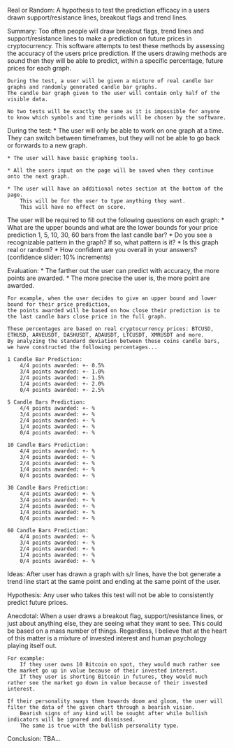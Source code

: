 Real or Random:
	A hypothesis to test the prediction efficacy in a users drawn support/resistance lines, breakout flags and trend lines.

Summary:
    Too often people will draw breakout flags, trend lines and support/resistance lines to make a prediction on future prices in cryptocurrency.
    This software attempts to test these methods by assessing the accuracy of the users price prediction.
    If the users drawing methods are sound then they will be able to predict, within a specific percentage, future prices for each graph.

    During the test, a user will be given a mixture of real candle bar graphs and randomly generated candle bar graphs.
    The candle bar graph given to the user will contain only half of the visible data.

    No two tests will be exactly the same as it is impossible for anyone to know which symbols and time periods will be chosen by the software.

During the test:
    * The user will only be able to work on one graph at a time.
        They can switch between timeframes, but they will not be able to go back or forwards to a new graph.

    * The user will have basic graphing tools.

    * All the users input on the page will be saved when they continue onto the next graph.

    * The user will have an additional notes section at the bottom of the page.
        This will be for the user to type anything they want.
        This will have no effect on score.

The user will be required to fill out the following questions on each graph:
    * What are the upper bounds and what are the lower bounds for your price prediction 1, 5, 10, 30, 60 bars from the last candle bar?
    * Do you see a recognizable pattern in the graph? If so, what pattern is it?
    * Is this graph real or random?
    * How confident are you overall in your answers?
        (confidence slider: 10% increments)

Evaluation:
    * The farther out the user can predict with accuracy, the more points are awarded.
    * The more precise the user is, the more point are awarded.

    For example, when the user decides to give an upper bound and lower bound for their price prediction,
    the points awarded will be based on how close their prediction is to the last candle bars close price in the full graph.

    These percentages are based on real cryptocurrency prices: BTCUSD, ETHUSD, AAVEUSDT, DASHUSDT, ADAUSDT, LTCUSDT, XMRUSDT and more.
    By analyzing the standard deviation between these coins candle bars, we have constructed the following percentages...

    1 Candle Bar Prediction:
        4/4 points awarded: +- 0.5%
        3/4 points awarded: +- 1.0%
        2/4 points awarded: +- 1.5%
        1/4 points awarded: +- 2.0%
        0/4 points awarded: +- 2.5%

    5 Candle Bars Prediction:
        4/4 points awarded: +- %
        3/4 points awarded: +- %
        2/4 points awarded: +- %
        1/4 points awarded: +- %
        0/4 points awarded: +- %

    10 Candle Bars Prediction:
        4/4 points awarded: +- %
        3/4 points awarded: +- %
        2/4 points awarded: +- %
        1/4 points awarded: +- %
        0/4 points awarded: +- %

    30 Candle Bars Prediction:
        4/4 points awarded: +- %
        3/4 points awarded: +- %
        2/4 points awarded: +- %
        1/4 points awarded: +- %
        0/4 points awarded: +- %

    60 Candle Bars Prediction:
        4/4 points awarded: +- %
        3/4 points awarded: +- %
        2/4 points awarded: +- %
        1/4 points awarded: +- %
        0/4 points awarded: +- %

Ideas:
    After user has drawn a graph with s/r lines, have the bot generate a trend line start at
    the same point and ending at the same point of the user.

Hypothesis:
    Any user who takes this test will not be able to consistently predict future prices.

Anecdotal:
    When a user draws a breakout flag, support/resistance lines, or just about anything else, they are seeing what they want to see.
    This could be based on a mass number of things. Regardless, I believe that at the heart of this matter is a mixture of invested
    interest and human psychology playing itself out.

    For example:
        If they user owns 10 Bitcoin on spot, they would much rather see the market go up in value because of their invested interest.
        If they user is shorting Bitcoin in futures, they would much rather see the market go down in value because of their invested interest.

    If their personality sways them towards doom and gloom, the user will filter the data of the given chart through a bearish vision.
        Bearish signs of any kind will be sought after while bullish indicators will be ignored and dismissed.
        The same is true with the bullish personality type.

Conclusion:
    TBA...
